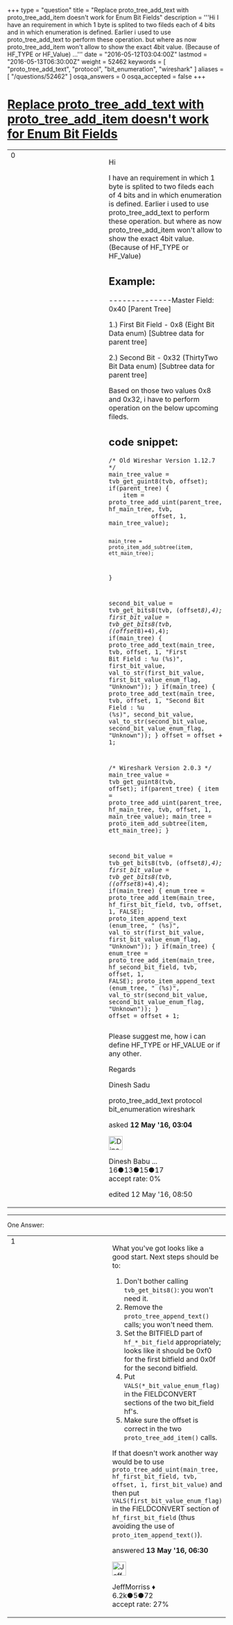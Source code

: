 +++
type = "question"
title = "Replace proto_tree_add_text with proto_tree_add_item doesn&#x27;t work for Enum Bit Fields"
description = '''Hi I have an requirement in which 1 byte is splited to two fileds each of 4 bits and in which enumeration is defined. Earlier i used to use proto_tree_add_text to perform these operation. but where as now proto_tree_add_item won&#x27;t allow to show the exact 4bit value. (Because of HF_TYPE or HF_Value) ...'''
date = "2016-05-12T03:04:00Z"
lastmod = "2016-05-13T06:30:00Z"
weight = 52462
keywords = [ "proto_tree_add_text", "protocol", "bit_enumeration", "wireshark" ]
aliases = [ "/questions/52462" ]
osqa_answers = 0
osqa_accepted = false
+++

<div class="headNormal">

# [Replace proto\_tree\_add\_text with proto\_tree\_add\_item doesn't work for Enum Bit Fields](/questions/52462/replace-proto_tree_add_text-with-proto_tree_add_item-doesnt-work-for-enum-bit-fields)

</div>

<div id="main-body">

<div id="askform">

<table id="question-table" style="width:100%;"><colgroup><col style="width: 50%" /><col style="width: 50%" /></colgroup><tbody><tr class="odd"><td style="width: 30px; vertical-align: top"><div class="vote-buttons"><div id="post-52462-score" class="post-score" title="current number of votes">0</div><div id="favorite-count" class="favorite-count"></div></div></td><td><div id="item-right"><div class="question-body"><p>Hi</p><p>I have an requirement in which 1 byte is splited to two fileds each of 4 bits and in which enumeration is defined. Earlier i used to use proto_tree_add_text to perform these operation. but where as now proto_tree_add_item won't allow to show the exact 4bit value. (Because of HF_TYPE or HF_Value)</p><h2 id="example">Example:</h2><p>--------------Master Field: 0x40 [Parent Tree]</p><p>1.) First Bit Field - 0x8 (Eight Bit Data enum) [Subtree data for parent tree]</p><p>2.) Second Bit - 0x32 (ThirtyTwo Bit Data enum) [Subtree data for parent tree]</p><p>Based on those two values 0x8 and 0x32, i have to perform operation on the below upcoming fileds.</p><h2 id="code-snippet">code snippet:</h2><pre><code>/* Old Wireshar Version 1.12.7 */
main_tree_value = tvb_get_guint8(tvb, offset);
if(parent_tree) {
    item = proto_tree_add_uint(parent_tree, hf_main_tree, tvb,
            offset, 1, main_tree_value);

    main_tree = proto_item_add_subtree(item, ett_main_tree);
}

second_bit_value = tvb_get_bits8(tvb, (offset*8),4);
first_bit_value = tvb_get_bits8(tvb, ((offset*8)+4),4);
if(main_tree) {
proto_tree_add_text(main_tree, tvb, offset, 1,
            &quot;First Bit Field   : %u (%s)&quot;,
            first_bit_value,
            val_to_str(first_bit_value, first_bit_value_enum_flag, &quot;Unknown&quot;));
}
if(main_tree) {
proto_tree_add_text(main_tree, tvb, offset, 1,
            &quot;Second Bit Field   : %u (%s)&quot;,
            second_bit_value,
            val_to_str(second_bit_value, second_bit_value_enum_flag, &quot;Unknown&quot;));
}
offset = offset + 1;

/*  Wireshark Version 2.0.3 */
main_tree_value = tvb_get_guint8(tvb, offset);
if(parent_tree) {
    item = proto_tree_add_uint(parent_tree, hf_main_tree, tvb,
            offset, 1, main_tree_value);
    main_tree = proto_item_add_subtree(item, ett_main_tree);
}

second_bit_value = tvb_get_bits8(tvb, (offset*8),4);
first_bit_value = tvb_get_bits8(tvb, ((offset*8)+4),4);
if(main_tree) {
            enum_tree = proto_tree_add_item(main_tree, hf_first_bit_field, tvb, offset, 1, FALSE);
            proto_item_append_text (enum_tree, &quot; (%s)&quot;, val_to_str(first_bit_value, first_bit_value_enum_flag, &quot;Unknown&quot;));
}
if(main_tree) {
            enum_tree = proto_tree_add_item(main_tree, hf_second_bit_field, tvb, offset, 1, FALSE);
            proto_item_append_text (enum_tree, &quot; (%s)&quot;, val_to_str(second_bit_value, second_bit_value_enum_flag, &quot;Unknown&quot;));
}
offset = offset + 1;</code></pre><p>Please suggest me, how i can define HF_TYPE or HF_VALUE or if any other.</p><p>Regards</p><p>Dinesh Sadu</p></div><div id="question-tags" class="tags-container tags">proto_tree_add_text protocol bit_enumeration wireshark</div><div id="question-controls" class="post-controls"></div><div class="post-update-info-container"><div class="post-update-info post-update-info-user"><p>asked <strong>12 May '16, 03:04</strong></p><img src="https://secure.gravatar.com/avatar/04334c27cb629065a13d61a61b611038?s=32&amp;d=identicon&amp;r=g" class="gravatar" width="32" height="32" alt="Dinesh%20Babu%20Sadu&#39;s gravatar image" /><p>Dinesh Babu ...<br />
<span class="score" title="16 reputation points">16</span><span title="13 badges"><span class="badge1">●</span><span class="badgecount">13</span></span><span title="15 badges"><span class="silver">●</span><span class="badgecount">15</span></span><span title="17 badges"><span class="bronze">●</span><span class="badgecount">17</span></span><br />
<span class="accept_rate" title="Rate of the user&#39;s accepted answers">accept rate:</span> <span title="Dinesh Babu Sadu has no accepted answers">0%</span></p></div><div class="post-update-info post-update-info-edited"><p>edited 12 May '16, 08:50</p></div></div><div id="comments-container-52462" class="comments-container"></div><div id="comment-tools-52462" class="comment-tools"></div><div class="clear"></div><div id="comment-52462-form-container" class="comment-form-container"></div><div class="clear"></div></div></td></tr></tbody></table>

------------------------------------------------------------------------

<div class="tabBar">

<span id="sort-top"></span>

<div class="headQuestions">

One Answer:

</div>

</div>

<span id="52507"></span>

<div id="answer-container-52507" class="answer">

<table style="width:100%;"><colgroup><col style="width: 50%" /><col style="width: 50%" /></colgroup><tbody><tr class="odd"><td style="width: 30px; vertical-align: top"><div class="vote-buttons"><div id="post-52507-score" class="post-score" title="current number of votes">1</div></div></td><td><div class="item-right"><div class="answer-body"><p>What you've got looks like a good start. Next steps should be to:</p><ol><li>Don't bother calling <code>tvb_get_bits8()</code>: you won't need it.</li><li>Remove the <code>proto_tree_append_text()</code> calls; you won't need them.</li><li>Set the BITFIELD part of <code>hf_*_bit_field</code> appropriately; looks like it should be 0xf0 for the first bitfield and 0x0f for the second bitfield.</li><li>Put <code>VALS(*_bit_value_enum_flag)</code> in the FIELDCONVERT sections of the two bit_field hf's.</li><li>Make sure the offset is correct in the two <code>proto_tree_add_item()</code> calls.</li></ol><p>If that doesn't work another way would be to use <code>proto_tree_add_uint(main_tree, hf_first_bit_field, tvb, offset, 1, first_bit_value)</code> and then put <code>VALS(first_bit_value_enum_flag)</code> in the FIELDCONVERT section of <code>hf_first_bit_field</code> (thus avoiding the use of <code>proto_item_append_text()</code>).</p></div><div class="answer-controls post-controls"></div><div class="post-update-info-container"><div class="post-update-info post-update-info-user"><p>answered <strong>13 May '16, 06:30</strong></p><img src="https://secure.gravatar.com/avatar/e0564001bb7deb960d5d9d9c1e0ba074?s=32&amp;d=identicon&amp;r=g" class="gravatar" width="32" height="32" alt="JeffMorriss&#39;s gravatar image" /><p>JeffMorriss ♦<br />
<span class="score" title="6219 reputation points"><span>6.2k</span></span><span title="5 badges"><span class="silver">●</span><span class="badgecount">5</span></span><span title="72 badges"><span class="bronze">●</span><span class="badgecount">72</span></span><br />
<span class="accept_rate" title="Rate of the user&#39;s accepted answers">accept rate:</span> <span title="JeffMorriss has 103 accepted answers">27%</span></p></div></div><div id="comments-container-52507" class="comments-container"></div><div id="comment-tools-52507" class="comment-tools"></div><div class="clear"></div><div id="comment-52507-form-container" class="comment-form-container"></div><div class="clear"></div></div></td></tr></tbody></table>

</div>

<div class="paginator-container-left">

</div>

</div>

</div>

